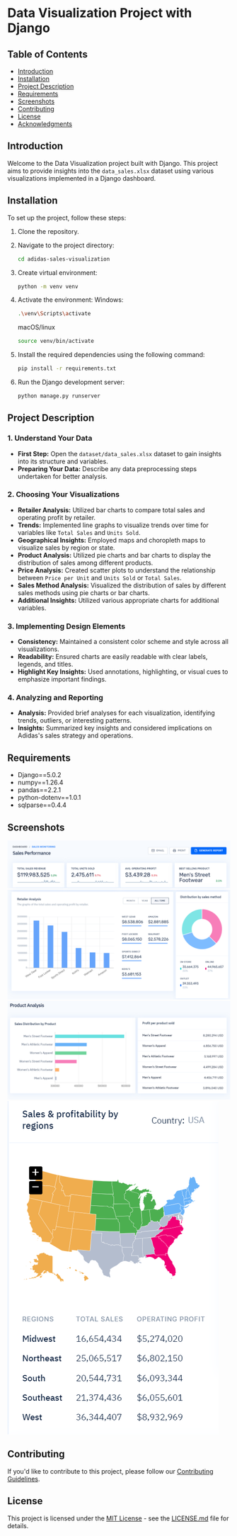 # Data Visualization Project with Django

## Table of Contents
- [Introduction](#introduction)
- [Installation](#installation)
- [Project Description](#project-description)
- [Requirements](#requirements)
- [Screenshots](#screenshots)
- [Contributing](#contributing)
- [License](#license)
- [Acknowledgments](#acknowledgments)

## Introduction
Welcome to the Data Visualization project built with Django. This project aims to provide insights into the `data_sales.xlsx` dataset using various visualizations implemented in a Django dashboard.

## Installation
To set up the project, follow these steps:

1. Clone the repository.
2. Navigate to the project directory:

    ```bash
    cd adidas-sales-visualization
    ```
3. Create virtual environment:

    ```bash
    python -m venv venv
    ```
4. Activate the environment:
    Windows:
    ```bash
    .\venv\Scripts\activate
    ```
    macOS/linux
    ```bash
    source venv/bin/activate
    ```
5. Install the required dependencies using the following command:
    ```bash
    pip install -r requirements.txt
    ```
6. Run the Django development server:
    ```bash
    python manage.py runserver
    ```

## Project Description

### 1. Understand Your Data
   - **First Step:** Open the `dataset/data_sales.xlsx` dataset to gain insights into its structure and variables.
   - **Preparing Your Data:** Describe any data preprocessing steps undertaken for better analysis.

### 2. Choosing Your Visualizations
   - **Retailer Analysis:** Utilized bar charts to compare total sales and operating profit by retailer.
   - **Trends:** Implemented line graphs to visualize trends over time for variables like `Total Sales` and `Units Sold`.
   - **Geographical Insights:** Employed maps and choropleth maps to visualize sales by region or state.
   - **Product Analysis:** Utilized pie charts and bar charts to display the distribution of sales among different products.
   - **Price Analysis:** Created scatter plots to understand the relationship between `Price per Unit` and `Units Sold` or `Total Sales`.
   - **Sales Method Analysis:** Visualized the distribution of sales by different sales methods using pie charts or bar charts.
   - **Additional Insights:** Utilized various appropriate charts for additional variables.

### 3. Implementing Design Elements
   - **Consistency:** Maintained a consistent color scheme and style across all visualizations.
   - **Readability:** Ensured charts are easily readable with clear labels, legends, and titles.
   - **Highlight Key Insights:** Used annotations, highlighting, or visual cues to emphasize important findings.

### 4. Analyzing and Reporting
   - **Analysis:** Provided brief analyses for each visualization, identifying trends, outliers, or interesting patterns.
   - **Insights:** Summarized key insights and considered implications on Adidas's sales strategy and operations.


## Requirements
- Django==5.0.2
- numpy==1.26.4
- pandas==2.2.1
- python-dotenv==1.0.1
- sqlparse==0.4.4

## Screenshots
![](static/images/1.png)
![](static/images/2.png)
![](static/images/3.png)
![](static/images/4.png)

## Contributing
If you'd like to contribute to this project, please follow our [Contributing Guidelines](CONTRIBUTING.md).

## License
This project is licensed under the [MIT License](LICENSE.md) - see the [LICENSE.md](LICENSE.md) file for details.
